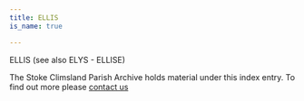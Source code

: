 ```yaml
---
title: ELLIS
is_name: true

---
```


ELLIS (see also ELYS - ELLISE)


The Stoke Climsland Parish Archive holds material under this index entry. To find out more please [contact us](/contact/)
